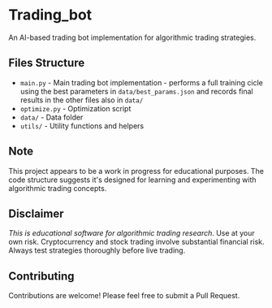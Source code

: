 # Trading_bot

An AI-based trading bot implementation for algorithmic trading strategies.

## Files Structure

- `main.py` - Main trading bot implementation - performs a full training cicle using the best parameters in `data/best_params.json` and records final results in the other files also in `data/`
- `optimize.py` - Optimization script
- `data/` - Data folder
- `utils/` - Utility functions and helpers

## Note

This project appears to be a work in progress for educational purposes. The code structure suggests it's designed for learning and experimenting with algorithmic trading concepts.

## Disclaimer

*This is educational software for algorithmic trading research*. Use at your own risk. Cryptocurrency and stock trading involve substantial financial risk. Always test strategies thoroughly before live trading.

## Contributing

Contributions are welcome! Please feel free to submit a Pull Request.